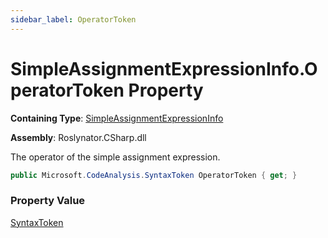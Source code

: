 ```yaml
---
sidebar_label: OperatorToken
---
```


# SimpleAssignmentExpressionInfo\.OperatorToken Property

**Containing Type**: [SimpleAssignmentExpressionInfo](../index.md)

**Assembly**: Roslynator\.CSharp\.dll

  
The operator of the simple assignment expression\.

```csharp
public Microsoft.CodeAnalysis.SyntaxToken OperatorToken { get; }
```

### Property Value

[SyntaxToken](https://docs.microsoft.com/en-us/dotnet/api/microsoft.codeanalysis.syntaxtoken)

